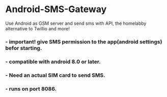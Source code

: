 # Android-SMS-Gateway
Use Android as GSM server and send sms with API, the homelabby alternative to Twillio and more!
### - important! give SMS permission to the app(android settings) befor starting.
### - compatible with android 8.0 or later.
### - Need an actual SIM card to send SMS.
### - runs on port 8086.